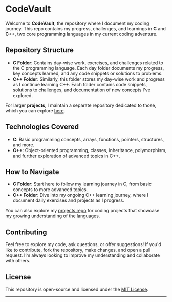 # CodeVault

Welcome to **CodeVault**, the repository where I document my coding journey. This repo contains my progress, challenges, and learnings in **C** and **C++**, two core programming languages in my current coding adventure.

## Repository Structure

- **C Folder**: Contains day-wise work, exercises, and challenges related to the C programming language. Each day folder documents my progress, key concepts learned, and any code snippets or solutions to problems.
- **C++ Folder**: Similarly, this folder stores my day-wise work and progress as I continue learning C++. Each folder contains code snippets, solutions to challenges, and documentation of new concepts I've explored.

For larger **projects**, I maintain a separate repository dedicated to those, which you can explore [here](link_to_projects_repo).

## Technologies Covered

- **C**: Basic programming concepts, arrays, functions, pointers, structures, and more.
- **C++**: Object-oriented programming, classes, inheritance, polymorphism, and further exploration of advanced topics in C++.

## How to Navigate

- **C Folder**: Start here to follow my learning journey in C, from basic concepts to more advanced topics.
- **C++ Folder**: Dive into my ongoing C++ learning journey, where I document daily exercises and projects as I progress.
  
You can also explore my [projects repo](link_to_projects_repo) for coding projects that showcase my growing understanding of the languages.

## Contributing

Feel free to explore my code, ask questions, or offer suggestions! If you'd like to contribute, fork the repository, make changes, and open a pull request. I’m always looking to improve my understanding and collaborate with others.

## License

This repository is open-source and licensed under the [MIT License](LICENSE).

---
